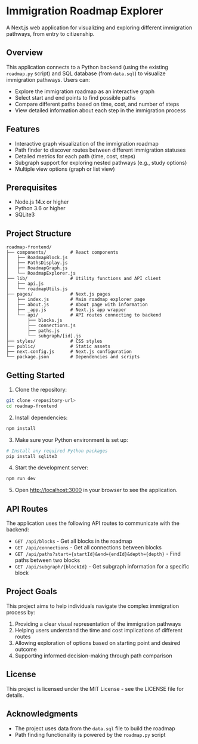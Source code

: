 # Immigration Roadmap Explorer

A Next.js web application for visualizing and exploring different immigration pathways, from entry to citizenship.

## Overview

This application connects to a Python backend (using the existing `roadmap.py` script) and SQL database (from `data.sql`) to visualize immigration pathways. Users can:

- Explore the immigration roadmap as an interactive graph
- Select start and end points to find possible paths
- Compare different paths based on time, cost, and number of steps
- View detailed information about each step in the immigration process

## Features

- Interactive graph visualization of the immigration roadmap
- Path finder to discover routes between different immigration statuses
- Detailed metrics for each path (time, cost, steps)
- Subgraph support for exploring nested pathways (e.g., study options)
- Multiple view options (graph or list view)

## Prerequisites

- Node.js 14.x or higher
- Python 3.6 or higher
- SQLite3

## Project Structure

```
roadmap-frontend/
├── components/         # React components
│   ├── RoadmapBlock.js
│   ├── PathsDisplay.js
│   ├── RoadmapGraph.js
│   └── RoadmapExplorer.js
├── lib/                # Utility functions and API client
│   ├── api.js
│   └── roadmapUtils.js
├── pages/              # Next.js pages
│   ├── index.js        # Main roadmap explorer page
│   ├── about.js        # About page with information
│   ├── _app.js         # Next.js app wrapper
│   └── api/            # API routes connecting to backend
│       ├── blocks.js
│       ├── connections.js
│       ├── paths.js
│       └── subgraph/[id].js
├── styles/             # CSS styles
├── public/             # Static assets
├── next.config.js      # Next.js configuration
└── package.json        # Dependencies and scripts
```

## Getting Started

1. Clone the repository:

```bash
git clone <repository-url>
cd roadmap-frontend
```

2. Install dependencies:

```bash
npm install
```

3. Make sure your Python environment is set up:

```bash
# Install any required Python packages
pip install sqlite3
```

4. Start the development server:

```bash
npm run dev
```

5. Open [http://localhost:3000](http://localhost:3000) in your browser to see the application.

## API Routes

The application uses the following API routes to communicate with the backend:

- `GET /api/blocks` - Get all blocks in the roadmap
- `GET /api/connections` - Get all connections between blocks
- `GET /api/paths?start={startId}&end={endId}&depth={depth}` - Find paths between two blocks
- `GET /api/subgraph/{blockId}` - Get subgraph information for a specific block

## Project Goals

This project aims to help individuals navigate the complex immigration process by:

1. Providing a clear visual representation of the immigration pathways
2. Helping users understand the time and cost implications of different routes
3. Allowing exploration of options based on starting point and desired outcome
4. Supporting informed decision-making through path comparison

## License

This project is licensed under the MIT License - see the LICENSE file for details.

## Acknowledgments

- The project uses data from the `data.sql` file to build the roadmap
- Path finding functionality is powered by the `roadmap.py` script 